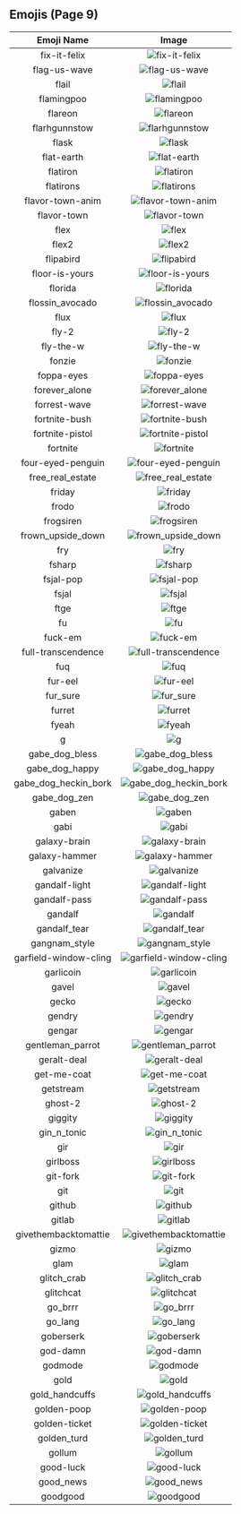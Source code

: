 
  ## Emojis (Page 9)
  |Emoji Name|Image|
  | :-: | :-: |
  |fix-it-felix| ![fix-it-felix](/emojis/denverdevs/fix-it-felix.gif)|
  |flag-us-wave| ![flag-us-wave](/emojis/denverdevs/flag-us-wave.gif)|
  |flail| ![flail](/emojis/denverdevs/flail.gif)|
  |flamingpoo| ![flamingpoo](/emojis/denverdevs/flamingpoo.png)|
  |flareon| ![flareon](/emojis/denverdevs/flareon.gif)|
  |flarhgunnstow| ![flarhgunnstow](/emojis/denverdevs/flarhgunnstow.gif)|
  |flask| ![flask](/emojis/denverdevs/flask.png)|
  |flat-earth| ![flat-earth](/emojis/denverdevs/flat-earth.png)|
  |flatiron| ![flatiron](/emojis/denverdevs/flatiron.png)|
  |flatirons| ![flatirons](/emojis/denverdevs/flatirons.png)|
  |flavor-town-anim| ![flavor-town-anim](/emojis/denverdevs/flavor-town-anim.gif)|
  |flavor-town| ![flavor-town](/emojis/denverdevs/flavor-town.png)|
  |flex| ![flex](/emojis/denverdevs/flex.gif)|
  |flex2| ![flex2](/emojis/denverdevs/flex2.gif)|
  |flipabird| ![flipabird](/emojis/denverdevs/flipabird.gif)|
  |floor-is-yours| ![floor-is-yours](/emojis/denverdevs/floor-is-yours.png)|
  |florida| ![florida](/emojis/denverdevs/florida.png)|
  |flossin_avocado| ![flossin_avocado](/emojis/denverdevs/flossin_avocado.gif)|
  |flux| ![flux](/emojis/denverdevs/flux.png)|
  |fly-2| ![fly-2](/emojis/denverdevs/fly-2.png)|
  |fly-the-w| ![fly-the-w](/emojis/denverdevs/fly-the-w.png)|
  |fonzie| ![fonzie](/emojis/denverdevs/fonzie.png)|
  |foppa-eyes| ![foppa-eyes](/emojis/denverdevs/foppa-eyes.png)|
  |forever_alone| ![forever_alone](/emojis/denverdevs/forever_alone.jpg)|
  |forrest-wave| ![forrest-wave](/emojis/denverdevs/forrest-wave.gif)|
  |fortnite-bush| ![fortnite-bush](/emojis/denverdevs/fortnite-bush.png)|
  |fortnite-pistol| ![fortnite-pistol](/emojis/denverdevs/fortnite-pistol.png)|
  |fortnite| ![fortnite](/emojis/denverdevs/fortnite.png)|
  |four-eyed-penguin| ![four-eyed-penguin](/emojis/denverdevs/four-eyed-penguin.png)|
  |free_real_estate| ![free_real_estate](/emojis/denverdevs/free_real_estate.png)|
  |friday| ![friday](/emojis/denverdevs/friday.png)|
  |frodo| ![frodo](/emojis/denverdevs/frodo.jpg)|
  |frogsiren| ![frogsiren](/emojis/denverdevs/frogsiren.gif)|
  |frown_upside_down| ![frown_upside_down](/emojis/denverdevs/frown_upside_down.png)|
  |fry| ![fry](/emojis/denverdevs/fry.png)|
  |fsharp| ![fsharp](/emojis/denverdevs/fsharp.png)|
  |fsjal-pop| ![fsjal-pop](/emojis/denverdevs/fsjal-pop.gif)|
  |fsjal| ![fsjal](/emojis/denverdevs/fsjal.png)|
  |ftge| ![ftge](/emojis/denverdevs/ftge.png)|
  |fu| ![fu](/emojis/denverdevs/fu.png)|
  |fuck-em| ![fuck-em](/emojis/denverdevs/fuck-em.png)|
  |full-transcendence| ![full-transcendence](/emojis/denverdevs/full-transcendence.png)|
  |fuq| ![fuq](/emojis/denverdevs/fuq.png)|
  |fur-eel| ![fur-eel](/emojis/denverdevs/fur-eel.png)|
  |fur_sure| ![fur_sure](/emojis/denverdevs/fur_sure.png)|
  |furret| ![furret](/emojis/denverdevs/furret.gif)|
  |fyeah| ![fyeah](/emojis/denverdevs/fyeah.png)|
  |g| ![g](/emojis/denverdevs/g.jpg)|
  |gabe_dog_bless| ![gabe_dog_bless](/emojis/denverdevs/gabe_dog_bless.gif)|
  |gabe_dog_happy| ![gabe_dog_happy](/emojis/denverdevs/gabe_dog_happy.gif)|
  |gabe_dog_heckin_bork| ![gabe_dog_heckin_bork](/emojis/denverdevs/gabe_dog_heckin_bork.gif)|
  |gabe_dog_zen| ![gabe_dog_zen](/emojis/denverdevs/gabe_dog_zen.gif)|
  |gaben| ![gaben](/emojis/denverdevs/gaben.png)|
  |gabi| ![gabi](/emojis/denverdevs/gabi.png)|
  |galaxy-brain| ![galaxy-brain](/emojis/denverdevs/galaxy-brain.png)|
  |galaxy-hammer| ![galaxy-hammer](/emojis/denverdevs/galaxy-hammer.jpg)|
  |galvanize| ![galvanize](/emojis/denverdevs/galvanize.jpg)|
  |gandalf-light| ![gandalf-light](/emojis/denverdevs/gandalf-light.gif)|
  |gandalf-pass| ![gandalf-pass](/emojis/denverdevs/gandalf-pass.gif)|
  |gandalf| ![gandalf](/emojis/denverdevs/gandalf.gif)|
  |gandalf_tear| ![gandalf_tear](/emojis/denverdevs/gandalf_tear.gif)|
  |gangnam_style| ![gangnam_style](/emojis/denverdevs/gangnam_style.gif)|
  |garfield-window-cling| ![garfield-window-cling](/emojis/denverdevs/garfield-window-cling.png)|
  |garlicoin| ![garlicoin](/emojis/denverdevs/garlicoin.png)|
  |gavel| ![gavel](/emojis/denverdevs/gavel.png)|
  |gecko| ![gecko](/emojis/denverdevs/gecko.png)|
  |gendry| ![gendry](/emojis/denverdevs/gendry.png)|
  |gengar| ![gengar](/emojis/denverdevs/gengar.gif)|
  |gentleman_parrot| ![gentleman_parrot](/emojis/denverdevs/gentleman_parrot.gif)|
  |geralt-deal| ![geralt-deal](/emojis/denverdevs/geralt-deal.png)|
  |get-me-coat| ![get-me-coat](/emojis/denverdevs/get-me-coat.gif)|
  |getstream| ![getstream](/emojis/denverdevs/getstream.png)|
  |ghost-2| ![ghost-2](/emojis/denverdevs/ghost-2.png)|
  |giggity| ![giggity](/emojis/denverdevs/giggity.png)|
  |gin_n_tonic| ![gin_n_tonic](/emojis/denverdevs/gin_n_tonic.png)|
  |gir| ![gir](/emojis/denverdevs/gir.png)|
  |girlboss| ![girlboss](/emojis/denverdevs/girlboss.png)|
  |git-fork| ![git-fork](/emojis/denverdevs/git-fork.png)|
  |git| ![git](/emojis/denverdevs/git.png)|
  |github| ![github](/emojis/denverdevs/github.png)|
  |gitlab| ![gitlab](/emojis/denverdevs/gitlab.png)|
  |givethembacktomattie| ![givethembacktomattie](/emojis/denverdevs/givethembacktomattie.png)|
  |gizmo| ![gizmo](/emojis/denverdevs/gizmo.png)|
  |glam| ![glam](/emojis/denverdevs/glam.gif)|
  |glitch_crab| ![glitch_crab](/emojis/denverdevs/glitch_crab.png)|
  |glitchcat| ![glitchcat](/emojis/denverdevs/glitchcat.gif)|
  |go_brrr| ![go_brrr](/emojis/denverdevs/go_brrr.png)|
  |go_lang| ![go_lang](/emojis/denverdevs/go_lang.png)|
  |goberserk| ![goberserk](/emojis/denverdevs/goberserk.png)|
  |god-damn| ![god-damn](/emojis/denverdevs/god-damn.gif)|
  |godmode| ![godmode](/emojis/denverdevs/godmode.png)|
  |gold| ![gold](/emojis/denverdevs/gold.png)|
  |gold_handcuffs| ![gold_handcuffs](/emojis/denverdevs/gold_handcuffs.gif)|
  |golden-poop| ![golden-poop](/emojis/denverdevs/golden-poop.png)|
  |golden-ticket| ![golden-ticket](/emojis/denverdevs/golden-ticket.png)|
  |golden_turd| ![golden_turd](/emojis/denverdevs/golden_turd.png)|
  |gollum| ![gollum](/emojis/denverdevs/gollum.png)|
  |good-luck| ![good-luck](/emojis/denverdevs/good-luck.gif)|
  |good_news| ![good_news](/emojis/denverdevs/good_news.png)|
  |goodgood| ![goodgood](/emojis/denverdevs/goodgood.jpg)|
  